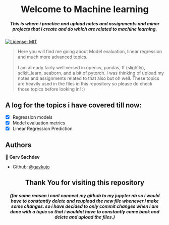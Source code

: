 <h1 align="center">Welcome to Machine learning</h1>
<h5 align="center">This is where i practice and upload notes and assignments and minor projects that i create and do which are related to machine learning.</h3>
<p>
  <a href="#" target="_blank">
    <img alt="License: MIT" src="https://img.shields.io/badge/License-MIT-blue.svg" />
  </a>
</p>

> Here you will find me going about Model evaluation, linear regression and much more advanced topics. <br/><br/>
> I am already fairly well versed in opencv, pandas, tf (slightly), scikit_learn, seaborn, and a bit of pytorch. I was thinking of upload my notes and assignments related to that also but oh well. These topics are heavily used in the files in this repository so please do check those topics before looking in! :)<br />

## A log for the topics i have covered till now:

-   [x] Regression models
-   [x] Model evaluation metrics
-   [x] Linear Regression Prediction

## Authors

👤 **Garv Sachdev**
<br />

-   Github: [@gavkujo](https://github.com/gavkujo)

<h2 align="center">Thank You for visiting this repository</h2>
<h5 align="center">(for some reason i cant connect my github to my jupyter nb so i would have to constantly delete and reupload the new file whenever i make some changes. so i have decided to only commit changes when i am done with a topic so that i wouldnt have to constantly come back and delete and upload the files.)</h5>
